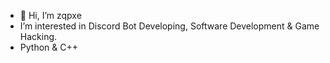 - 👋 Hi, I’m zqpxe
- I’m interested in Discord Bot Developing, Software Development & Game Hacking. 
- Python & C++ 
<!---
zqpxe/zqpxe is a ✨ special ✨ repository because its `README.md` (this file) appears on your GitHub profile.
You can click the Preview link to take a look at your changes.
--->
